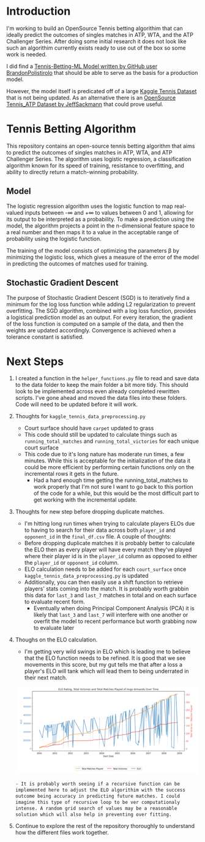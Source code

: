 # Introduction

I'm working to build an OpenSource Tennis betting algorithim that can ideally predict the outcomes of singles matches in ATP, WTA, and the ATP Challenger Series. After doing some initial research it does not look like such an algorithim currently exists ready to use out of the box so some work is needed. 

I did find a [Tennis-Betting-ML Model written by GitHub user BrandonPolistirolo](https://github.com/BrandoPolistirolo/Tennis-Betting-ML) that should be able to serve as the basis for a production model. 

However, the model itself is predicated off of a large [Kaggle Tennis Dataset](https://www.kaggle.com/ehallmar/a-large-tennis-dataset-for-atp-and-itf-betting?select=all_matches.csv) that is not being updated. As an alternative there is an [OpenSource Tennis_ATP Dataset by JeffSackmann](https://github.com/JeffSackmann/tennis_atp) that could prove useful.

# Tennis Betting Algorithm
This repository contains an open-source tennis betting algorithm that aims to predict the outcomes of singles matches in ATP, WTA, and ATP Challenger Series. The algorithm uses logistic regression, a classification algorithm known for its speed of training, resistance to overfitting, and ability to directly return a match-winning probability.

## Model
The logistic regression algorithm uses the logistic function to map real-valued inputs between -∞ and +∞ to values between 0 and 1, allowing for its output to be interpreted as a probability. To make a prediction using the model, the algorithm projects a point in the n-dimensional feature space to a real number and then maps it to a value in the acceptable range of probability using the logistic function.

The training of the model consists of optimizing the parameters β by minimizing the logistic loss, which gives a measure of the error of the model in predicting the outcomes of matches used for training.

## Stochastic Gradient Descent
The purpose of Stochastic Gradient Descent (SGD) is to iteratively find a minimum for the log loss function while adding L2 regularization to prevent overfitting. The SGD algorithm, combined with a log loss function, provides a logistical prediction model as an output. For every iteration, the gradient of the loss function is computed on a sample of the data, and then the weights are updated accordingly. Convergence is achieved when a tolerance constant is satisfied.

# Next Steps

1. I created a function in the `helper_functions.py` file to read and save data to the data folder to keep the main folder a bit more tidy. This should look to be implemented across even already completed rewritten scripts. I've gone ahead and moved the data files into these folders. Code will need to be updated before it will work. 

2. Thoughts for `kaggle_tennis_data_preprocessing.py`
	
	- Court surface should have `carpet` updated to grass
	- This code should still be updated to calculate things such as `running_total_matches` and `running_total_victories` for each unique court surface
	- This code due to it's long nature has moderate run times, a few minutes. While this is acceptable for the initialization of the data it could be more efficient by performing certain functions only on the incremental rows it gets in the future. 
	   - Had a hard enough time getting the running_total_matches to work properly that I'm not sure I want to go back to this portion of the code for a while, but this would be the most difficult part to get working with the incremental update.

2. Thoughts for new step before dropping duplicate matches. 
	
	- I'm hitting long run times when trying to calculate players ELOs due to having to search for their data across both `player_id` and `opponent_id` in the `final_df.csv` file. A couple of thoughts:
	- Before dropping duplicate matches it is probably better to calculate the ELO then as every player will have every match they've played where their player id is in the `player_id` column as opposed to either the `player_id` or `opponent_id` column. 
	- ELO calculation needs to be added for each `court_surface` once `kaggle_tennis_data_preprocessing.py` is updated
	- Additionally, you can then easily use a shift function to retrieve players' stats coming into the match. It is probably worth grabbin this data for `last_3` and `last_7` matches in total and on each surface to evaluate recent form. 
	   - Eventually when doing Principal Component Analysis (PCA) it is likely that `last_3` and `last_7` will interfere with one another or overfit the model to recent performance but worth grabbing now to evaluate later

3. Thoughs on the ELO calculation.
	- I'm getting very wild swings in ELO which is leading me to believe that the ELO function needs to be refined. It is good that we see movements in this score, but my gut tells me that after a loss a player's ELO will tank which will lead them to being underrated in their next match.

	![1](hugo_armando_elo.png)

	   - It is probably worth seeing if a recursive function can be implemented here to adjust the ELO algorithim with the success outcome being accuracy in predicting future matches. I could imagine this type of recursive loop to be ver computationaly intense. A random grid search of values may be a reasonable solution which will also help in preventing over fitting. 

4. Continue to explore the rest of the repository thoroughly to understand how the different files work together. 
